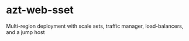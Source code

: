 # azt-web-sset
Multi-region deployment with scale sets, traffic manager, load-balancers, and a jump host
